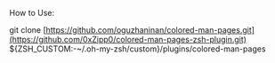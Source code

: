 How to Use:

git clone [https://github.com/oguzhaninan/colored-man-pages.git](https://github.com/0xZipp0/colored-man-pages-zsh-plugin.git) ${ZSH_CUSTOM:-~/.oh-my-zsh/custom}/plugins/colored-man-pages
